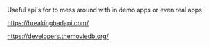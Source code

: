 Useful api's for to mess around with in demo apps or even real apps

https://breakingbadapi.com/

https://developers.themoviedb.org/
